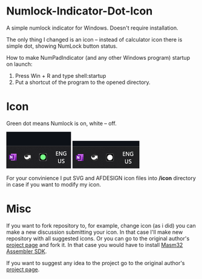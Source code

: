 # Numlock-Indicator-Dot-Icon
A simple numlock indicator for Windows. Doesn't require installation.

The only thing I changed is an icon – instead of calculator icon there is simple dot, showing NumLock button status.

How to make NumPadIndicator (and any other Windows program) startup on launch:
1. Press Win + R and type shell:startup
2. Put a shortcut of the program to the opened directory.

# Icon
Green dot means Numlock is on, white – off.

<img src="https://raw.githubusercontent.com/Myron472/Numlock-Indicator-Dot-Icon/master/images/on.png"/> <img src="https://raw.githubusercontent.com/Myron472/Numlock-Indicator-Dot-Icon/master/images/off.png"/>

For your convinience I put SVG and AFDESIGN icon files into **/icon** directory in case if you want to modify my icon.

# Misc
If you want to fork repository to, for example, change icon (as i did) you can make a new discussion submitting your icon. In that case I'll make new repository with all suggested icons.
Or you can go to the original author's [project page](https://github.com/determ1ne/Numlock-Indicator) and fork it. 
In that case you would have to install [Masm32 Assembler SDK](masm32.com).

If you want to suggest any idea to the project go to the original author's [project page](https://github.com/determ1ne/Numlock-Indicator). 
